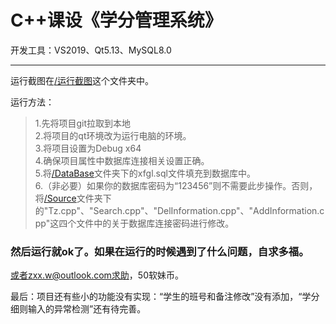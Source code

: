 #  C++课设《学分管理系统》

开发工具：VS2019、Qt5.13、MySQL8.0  

-------

运行截图在[/运行截图](/运行截图)这个文件夹中。



运行方法：   
 >1.先将项目git拉取到本地    
 2.将项目的qt环境改为运行电脑的环境。    
 3.将项目设置为Debug x64     
 4.确保项目属性中数据库连接相关设置正确。     
 5.将[/DataBase](/DataBase)文件夹下的xfgl.sql文件填充到数据库中。    
 6.（非必要）如果你的数据库密码为“123456”则不需要此步操作。否则，将[/Source](/Source)文件夹下的"Tz.cpp"、"Search.cpp"、"DelInformation.cpp"、"AddInformation.cpp"这四个文件中的关于数据库连接密码进行修改。 


 ### 然后运行就ok了。如果在运行的时候遇到了什么问题，自求多福。 
 或者zxx.w@outlook.com求助，50软妹币。

 最后：项目还有些小的功能没有实现：“学生的班号和备注修改”没有添加，“学分细则输入的异常检测”还有待完善。

